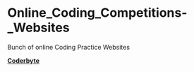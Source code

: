 # Online_Coding_Competitions-_Websites
Bunch of online Coding Practice Websites

**[Coderbyte](https://coderbyte.com/)**

